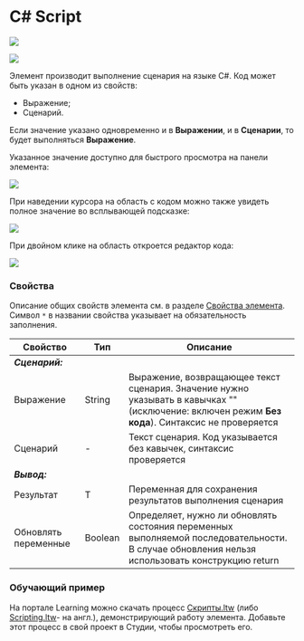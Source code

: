 # C# Script

![](../../resources/basic/prog/image-(100)-(1)-(1)-(1)-(1)-(1)-(1)-(1)-(2)-(66).png)

![](../../resources/basic/prog/image-(137).png)

Элемент производит выполнение сценария на языке C#. Код может быть указан в одном из свойств:
* Выражение;
* Сценарий.

Если значение указано одновременно и в **Выражении**, и в **Сценарии**, то будет выполняться **Выражение**.

Указанное значение доступно для быстрого просмотра на панели элемента:

![](../../resources/basic/prog/c-script-view-code.png)

При наведении курсора на область с кодом можно также увидеть полное значение во всплывающей подсказке:

![](../../resources/basic/prog/c-script-hint-2.png)

При двойном клике на область откроется редактор кода:

![](../../resources/basic/prog/c-script-edit-code.png)


### Свойства
Описание общих свойств элемента см. в разделе [Свойства элемента](https://docs.primo-rpa.ru/primo-rpa/primo-studio/process/elements#svoistva-elementa).\
Символ `*` в названии свойства указывает на обязательность заполнения.

| Свойство             | Тип     | Описание                                                                                                                   |
| -------------------- | ------- | -------------------------------------------------------------------------------------------------------------------------- |
| ***Сценарий:***      |         |                                                                                                                            |
| Выражение            | String  | Выражение, возвращающее текст сценария. Значение нужно указывать в кавычках "" (исключение: включен режим **Без кода**). Синтаксис не проверяется |
| Сценарий             | -       | Текст сценария. Код указывается без кавычек, синтаксис проверяется                                                         |
| ***Вывод:***         |         |                                                                                                                            |
| Результат            | T       | Переменная для сохранения результатов выполнения сценария                                                                  |
| Обновлять переменные | Boolean | Определяет, нужно ли обновлять состояния переменных выполняемой последовательности. В случае обновления нельзя использовать конструкцию return |

### Обучающий пример

На портале Learning можно скачать процесс [Скрипты.ltw](https://github.com/PrimoRPA/Learning/blob/master/StudioActivities/Ru/%D0%9F%D1%80%D0%BE%D0%B3%D1%80%D0%B0%D0%BC%D0%BC%D0%B8%D1%80%D0%BE%D0%B2%D0%B0%D0%BD%D0%B8%D0%B5/%D0%A1%D0%BA%D1%80%D0%B8%D0%BF%D1%82%D1%8B.ltw) (либо [Scripting.ltw](https://github.com/PrimoRPA/Learning/blob/master/StudioActivities/En/Programming/Scripting.ltw)- на англ.), демонстрирующий работу элемента. Добавьте этот процесс в свой проект в Студии, чтобы просмотреть его.
